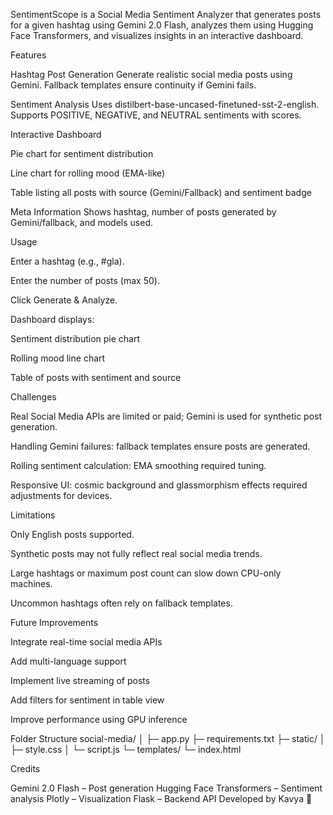 SentimentScope is a Social Media Sentiment Analyzer that generates posts for a given hashtag using Gemini 2.0 Flash, analyzes them using Hugging Face Transformers, and visualizes insights in an interactive dashboard.

Features

Hashtag Post Generation
Generate realistic social media posts using Gemini. Fallback templates ensure continuity if Gemini fails.

Sentiment Analysis
Uses distilbert-base-uncased-finetuned-sst-2-english. Supports POSITIVE, NEGATIVE, and NEUTRAL sentiments with scores.

Interactive Dashboard

Pie chart for sentiment distribution

Line chart for rolling mood (EMA-like)

Table listing all posts with source (Gemini/Fallback) and sentiment badge

Meta Information
Shows hashtag, number of posts generated by Gemini/fallback, and models used.


Usage

Enter a hashtag (e.g., #gla).

Enter the number of posts (max 50).

Click Generate & Analyze.

Dashboard displays:

Sentiment distribution pie chart

Rolling mood line chart

Table of posts with sentiment and source

Challenges

Real Social Media APIs are limited or paid; Gemini is used for synthetic post generation.

Handling Gemini failures: fallback templates ensure posts are generated.

Rolling sentiment calculation: EMA smoothing required tuning.

Responsive UI: cosmic background and glassmorphism effects required adjustments for devices.

Limitations

Only English posts supported.

Synthetic posts may not fully reflect real social media trends.

Large hashtags or maximum post count can slow down CPU-only machines.

Uncommon hashtags often rely on fallback templates.

Future Improvements

Integrate real-time social media APIs

Add multi-language support

Implement live streaming of posts

Add filters for sentiment in table view

Improve performance using GPU inference

Folder Structure
social-media/
│
├─ app.py
├─ requirements.txt
├─ static/
│   ├─ style.css
│   └─ script.js
└─ templates/
    └─ index.html

Credits

Gemini 2.0 Flash – Post generation
Hugging Face Transformers – Sentiment analysis
Plotly – Visualization
Flask – Backend API
Developed by Kavya 💜
